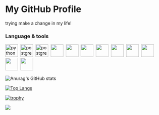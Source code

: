 <html lang="en">
<head>
    <meta charset="UTF-8">
    <meta name="viewport" content="width=device-width, initial-scale=1.0">
    <title>GitHub Profile Header</title>
    <link rel="stylesheet" href="styles.css">
</head>
<body>

<div class="header">
    <h1>My GitHub Profile</h1>
    <p> trying make a change in my life!</p>
</div>

</body>
</html>

### Language & tools
<img src="https://cdn.jsdelivr.net/gh/devicons/devicon@latest/icons/python/python-original-wordmark.svg" title="python" width="40" height="40"/>&nbsp;
<img src="https://cdn.jsdelivr.net/gh/devicons/devicon@latest/icons/postgresql/postgresql-original-wordmark.svg" title="postgresql" width="40" height="40"/>&nbsp;
<img src="https://cdn.jsdelivr.net/gh/devicons/devicon@latest/icons/django/django-plain.svg" title="postgresql" width="40" height="40"/>&nbsp;
<img src="https://cdn.jsdelivr.net/gh/devicons/devicon@latest/icons/html5/html5-original-wordmark.svg" width="40" height="40"/>&nbsp;
<img src="https://cdn.jsdelivr.net/gh/devicons/devicon@latest/icons/css3/css3-original-wordmark.svg" width="40" height="40"/>&nbsp;
<img src="https://cdn.jsdelivr.net/gh/devicons/devicon@latest/icons/sass/sass-original.svg" width="40" height="40"/>&nbsp;
<img src="https://cdn.jsdelivr.net/gh/devicons/devicon@latest/icons/javascript/javascript-plain.svg" width="40" height="40"/>&nbsp;
<img src="https://cdn.jsdelivr.net/gh/devicons/devicon@latest/icons/git/git-plain-wordmark.svg" width="40" height="40"/>&nbsp;
<img src="https://cdn.jsdelivr.net/gh/devicons/devicon@latest/icons/vscode/vscode-original-wordmark.svg" width="40" height="40"/>&nbsp;
<img src="https://cdn.jsdelivr.net/gh/devicons/devicon@latest/icons/pycharm/pycharm-original.svg" width="40" height="40"/>&nbsp;
<img src="https://cdn.jsdelivr.net/gh/devicons/devicon@latest/icons/docker/docker-original-wordmark.svg" width="40" height="40"/>&nbsp;
<img src="https://cdn.jsdelivr.net/gh/devicons/devicon@latest/icons/safari/safari-original-wordmark.svg" width="40" height="40"/>&nbsp;
                         

![Anurag's GitHub stats](https://github-readme-stats.vercel.app/api?username=ingahni&show_icons=true&theme=radical)

[![Top Langs](https://github-readme-stats.vercel.app/api/top-langs/?username=ingahni&layout=compact)](https://github.com/anuraghazra/github-readme-stats)

[![trophy](https://github-profile-trophy.vercel.app/?username=ingahni&theme=onedark)](https://github.com/ryo-ma/github-profile-trophy)

![](https://komarev.com/ghpvc/?username=ingahni&color=green)
